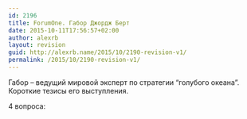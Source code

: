 ```yaml
---
id: 2196
title: ForumOne. Габор Джордж Берт
date: 2015-10-11T17:56:57+02:00
author: alexrb
layout: revision
guid: http://alexrb.name/2015/10/2190-revision-v1/
permalink: /2015/10/2190-revision-v1/
---
```

Габор &#8211; ведущий мировой эксперт по стратегии &#8220;голубого океана&#8221;. Короткие тезисы его выступления.

4 вопроса: